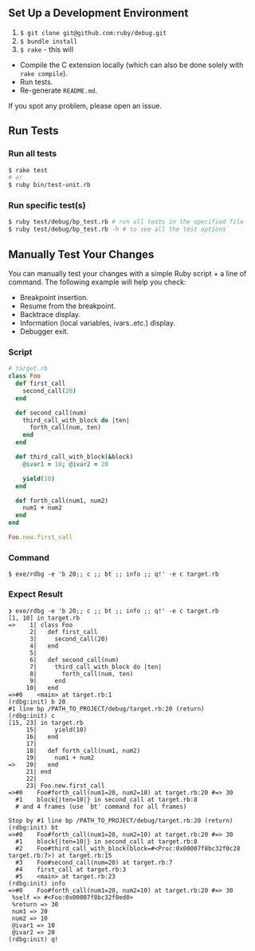 ## Set Up a Development Environment

1. `$ git clone git@github.com:ruby/debug.git`
2. `$ bundle install`
3. `$ rake` - this will
  - Compile the C extension locally (which can also be done solely with `rake compile`).
  - Run tests.
  - Re-generate `README.md`.

If you spot any problem, please open an issue.

## Run Tests

### Run all tests

```bash
$ rake test
# or 
$ ruby bin/test-unit.rb
```

### Run specific test(s)


```bash
$ ruby test/debug/bp_test.rb # run all tests in the specified file
$ ruby test/debug/bp_test.rb -h # to see all the test options
```

## Manually Test Your Changes

You can manually test your changes with a simple Ruby script + a line of command. The following example will help you check:

- Breakpoint insertion.
- Resume from the breakpoint.
- Backtrace display.
- Information (local variables, ivars..etc.) display.
- Debugger exit.


### Script

```ruby
# target.rb
class Foo
  def first_call
    second_call(20)
  end

  def second_call(num)
    third_call_with_block do |ten|
      forth_call(num, ten)
    end
  end

  def third_call_with_block(&block)
    @ivar1 = 10; @ivar2 = 20

    yield(10)
  end

  def forth_call(num1, num2)
    num1 + num2
  end
end

Foo.new.first_call
```

### Command

```
$ exe/rdbg -e 'b 20;; c ;; bt ;; info ;; q!' -e c target.rb
```

### Expect Result

```
❯ exe/rdbg -e 'b 20;; c ;; bt ;; info ;; q!' -e c target.rb
[1, 10] in target.rb
=>    1| class Foo
      2|   def first_call
      3|     second_call(20)
      4|   end
      5|
      6|   def second_call(num)
      7|     third_call_with_block do |ten|
      8|       forth_call(num, ten)
      9|     end
     10|   end
=>#0    <main> at target.rb:1
(rdbg:init) b 20
#1 line bp /PATH_TO_PROJECT/debug/target.rb:20 (return)
(rdbg:init) c
[15, 23] in target.rb
     15|     yield(10)
     16|   end
     17|
     18|   def forth_call(num1, num2)
     19|     num1 + num2
=>   20|   end
     21| end
     22|
     23| Foo.new.first_call
=>#0    Foo#forth_call(num1=20, num2=10) at target.rb:20 #=> 30
  #1    block{|ten=10|} in second_call at target.rb:8
  # and 4 frames (use `bt' command for all frames)

Stop by #1 line bp /PATH_TO_PROJECT/debug/target.rb:20 (return)
(rdbg:init) bt
=>#0    Foo#forth_call(num1=20, num2=10) at target.rb:20 #=> 30
  #1    block{|ten=10|} in second_call at target.rb:8
  #2    Foo#third_call_with_block(block=#<Proc:0x00007f8bc32f0c28 target.rb:7>) at target.rb:15
  #3    Foo#second_call(num=20) at target.rb:7
  #4    first_call at target.rb:3
  #5    <main> at target.rb:23
(rdbg:init) info
=>#0    Foo#forth_call(num1=20, num2=10) at target.rb:20 #=> 30
 %self => #<Foo:0x00007f8bc32f0ed0>
 %return => 30
 num1 => 20
 num2 => 10
 @ivar1 => 10
 @ivar2 => 20
(rdbg:init) q!
```
